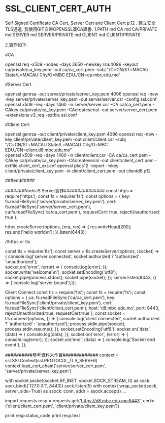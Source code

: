 # SSL_CLIENT_CERT_AUTH

Self Signed Certificate CA Cert, Server Cert and Client Cert p.12 .
建立安全TLS通道.
我使用GIT自帶OPENSSL簽CA證書.
1.PATH
md CA
md CA/PRIVATE
md SERVER
md SERVER/PRIVATE
md CLIENT
md CLIENT/PRIVATE

2.實作如下:

#CA

openssl req -x509 -nodes -days 3650 -newkey rsa:4096 -keyout ca/private/ca_key.pem -out ca/ca_cert.pem -subj "/C=CN/ST=MACAU State/L=MACAU City/O=MBC EDU./CN=ca.mbc.edu.mo"

#Server Cert

openssl genrsa -out server/private/server_key.pem 4096
openssl req -new -key server/private/server_key.pem -out server/server.csr -config ssl.conf 
openssl x509 -req -days 1460 -in server/server.csr -CA ca/ca_cert.pem -CAkey ca/private/ca_key.pem -CAcreateserial -out server/server_cert.pem -extensions v3_req -extfile ssl.conf

#Client Cert

openssl genrsa -out client/private/client_key.pem 4096
openssl req -new -key client/private/client_key.pem -out client/client.csr -subj "/C=CN/ST=MACAU State/L=MACAU City/O=MBC EDU./CN=client.d8.mbc.edu.mo"  
openssl x509 -req -days 1460 -in client/client.csr -CA ca/ca_cert.pem -CAkey ca/private/ca_key.pem -CAcreateserial -out client/client_cert.pem -extfile client_cert_ext.cnf
openssl pkcs12 -export -inkey client/private/client_key.pem -in client/client_cert.pem -out clientd8.p12

###end#####

#######NodeJS Server實作###############
const https = require('https');
const fs = require('fs');
const options = {
  key: fs.readFileSync('server/private/server_key.pem'),
  cert: fs.readFileSync('server/server_cert.pem'),
  ca:fs.readFileSync('ca/ca_cert.pem'),
  requestCert: true, 
  rejectUnauthorized: true
};

https.createServer(options, (req, res) => {
  res.writeHead(200);
  res.end('hello world\n');
}).listen(8443); 

//https or tls

const tls = require('tls');
const server = tls.createServer(options, (socket) => {
    console.log('server connected', socket.authorized ? 'authorized' : 'unauthorized');    
    socket.on('error', (error) => {
        console.log(error);
    });
    socket.write('welcome!\n');
    socket.setEncoding('utf8');
    socket.pipe(process.stdout);
    socket.pipe(socket);
});
server.listen(8443, () => {    console.log('server bound');});


Client Connect
const tls = require('tls');
const fs = require('fs');
const options = {
    ca: fs.readFileSync('ca/ca_cert.pem'),
    key: fs.readFileSync('client/private/client_key.pem'),
    cert: fs.readFileSync('client/client_cert.pem'),
    host: 'd8.mbc.edu.mo',
    port: 8443,
    rejectUnauthorized:true,
    requestCert:true
};
const socket = tls.connect(options, () => {
    console.log('client connected', 
        socket.authorized ? 'authorized' : 'unauthorized');
    process.stdin.pipe(socket);
    process.stdin.resume();
});
socket.setEncoding('utf8');
socket.on('data', (data) => {
    console.log(data);
});
socket.on('error', (error) => {
    console.log(error);
});
socket.on('end', (data) => {
    console.log('Socket end event');
});

##########參考資料未作實#############
context = ssl.SSLContext(ssl.PROTOCOL_TLS_SERVER)
context.load_cert_chain('server/server_cert.pem', 'server/private/server_key.pem')

with socket.socket(socket.AF_INET, socket.SOCK_STREAM, 0) as sock:
    sock.bind(('127.0.0.1', 8443))
    sock.listen(5)
    with context.wrap_socket(sock, server_side=True) as ssock:
        conn, addr = ssock.accept()
        ...

import requests
resp = requests.get('https://d8.mbc.edu.mo:8443', cert=('client/client_cert.pem', 'client/private/client_key.pem'))

print resp.status_code
print resp.text